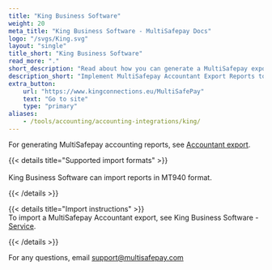 ```yaml
---
title: "King Business Software"
weight: 20
meta_title: "King Business Software - MultiSafepay Docs"
logo: "/svgs/King.svg"
layout: "single"
title_short: "King Business Software"
read_more: "."
short_description: "Read about how you can generate a MultiSafepay export and import to your King Business platform"
description_short: "Implement MultiSafepay Accountant Export Reports to your King Business Software platform with ease."
extra_button:
    url: "https://www.kingconnections.eu/MultiSafePay" 
    text: "Go to site" 
    type: "primary"
aliases:
    - /tools/accounting/accounting-integrations/king/
---
```


For generating MultiSafepay accounting reports, see [Accountant export](/accounting/reports/accountant-export/).

{{< details title="Supported import formats" >}}  
&nbsp;  
King Business Software can import reports in MT940 format.

{{< /details >}}

{{< details title="Import instructions" >}}
&nbsp;  
To import a MultiSafepay Accountant export, see King Business Software - [Service](https://service.king.eu).

{{< /details >}}

For any questions, email <support@multisafepay.com>

